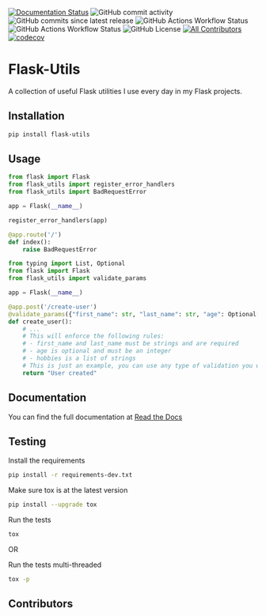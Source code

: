[![Documentation Status](https://readthedocs.org/projects/flask-utils/badge/?version=latest)](https://flask-utils.readthedocs.io/en/latest/?badge=latest)
![GitHub commit activity](https://img.shields.io/github/commit-activity/m/Seluj78/flask-utils)
![GitHub commits since latest release](https://img.shields.io/github/commits-since/seluj78/flask-utils/latest)
![GitHub Actions Workflow Status](https://img.shields.io/github/actions/workflow/status/seluj78/flask-utils/tests.yml?label=tests)
![GitHub Actions Workflow Status](https://img.shields.io/github/actions/workflow/status/seluj78/flask-utils/linting.yml?label=linting)
![GitHub License](https://img.shields.io/github/license/seluj78/flask-utils)
[![All Contributors](https://img.shields.io/github/all-contributors/seluj78/flask-utils?color=ee8449&style=flat-square)](#contributors)
[![codecov](https://codecov.io/gh/Seluj78/flask-utils/graph/badge.svg?token=ChUOweAp4b)](https://codecov.io/gh/Seluj78/flask-utils)

[//]: # (TODO: Uncomment when flask-utils had been freed from pypi)
[//]: # (![PyPI - Downloads]&#40;https://img.shields.io/pypi/dm/flask-utils&#41;)
[//]: # (![PyPI - Implementation]&#40;https://img.shields.io/pypi/implementation/flask-utils&#41;)
[//]: # (![PyPI - Python Version]&#40;https://img.shields.io/pypi/pyversions/flask-utils&#41;)
[//]: # (![PyPI - Versions from Framework Classifiers]&#40;https://img.shields.io/pypi/frameworkversions/:frameworkName/flask-utils&#41;)
[//]: # (![PyPI - Wheel]&#40;https://img.shields.io/pypi/wheel/flask-utils&#41;)
[//]: # (![PyPI - Version]&#40;https://img.shields.io/pypi/v/flask-utils&#41;)

# Flask-Utils

A collection of useful Flask utilities I use every day in my Flask projects.

## Installation

```bash
pip install flask-utils
```

## Usage

```python
from flask import Flask
from flask_utils import register_error_handlers
from flask_utils import BadRequestError

app = Flask(__name__)

register_error_handlers(app)

@app.route('/')
def index():
    raise BadRequestError
```

```python
from typing import List, Optional
from flask import Flask
from flask_utils import validate_params

app = Flask(__name__)

@app.post('/create-user')
@validate_params({"first_name": str, "last_name": str, "age": Optional[int], "hobbies": List[str]})
def create_user():
    # ...
    # This will enforce the following rules:
    # - first_name and last_name must be strings and are required
    # - age is optional and must be an integer
    # - hobbies is a list of strings
    # This is just an example, you can use any type of validation you want
    return "User created"
```

## Documentation

You can find the full documentation at [Read the Docs](https://flask-utils.readthedocs.io/en/latest/)

## Testing

Install the requirements
```bash
pip install -r requirements-dev.txt
```

Make sure tox is at the latest version
```bash
pip install --upgrade tox
```

Run the tests
```bash
tox
```

OR

Run the tests multi-threaded
```bash
tox -p
```


## Contributors

<!-- ALL-CONTRIBUTORS-LIST:START - Do not remove or modify this section -->
<!-- prettier-ignore-start -->
<!-- markdownlint-disable -->

<!-- markdownlint-restore -->
<!-- prettier-ignore-end -->

<!-- ALL-CONTRIBUTORS-LIST:END -->
